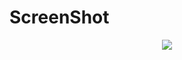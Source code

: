 # ScreenShot
<p align="center">
  <img src="https://github.com/sdurette28/HSEmployeeManager/blob/Hogen/HSEmployeeManager/src/screenshot.png">
</p>
